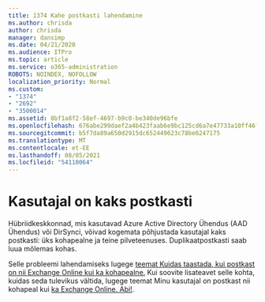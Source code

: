 ```yaml
---
title: 1374 Kahe postkasti lahendamine
ms.author: chrisda
author: chrisda
manager: dansimp
ms.date: 04/21/2020
ms.audience: ITPro
ms.topic: article
ms.service: o365-administration
ROBOTS: NOINDEX, NOFOLLOW
localization_priority: Normal
ms.custom:
- "1374"
- "2692"
- "3500014"
ms.assetid: 8bf1a8f2-58ef-4697-b9c0-be340de96bfe
ms.openlocfilehash: 676abe299daef2a4b423faab6e9bc125cd6a7e47733a10ff46f9f492cc5ad34d
ms.sourcegitcommit: b5f7da89a650d2915dc652449623c78be6247175
ms.translationtype: MT
ms.contentlocale: et-EE
ms.lasthandoff: 08/05/2021
ms.locfileid: "54110064"
---
```

# <a name="a-user-has-two-mailboxes"></a>Kasutajal on kaks postkasti

Hübriidkeskkonnad, mis kasutavad Azure Active Directory Ühendus (AAD Ühendus) või DirSynci, võivad kogemata põhjustada kasutajal kaks postkasti: üks kohapealne ja teine pilveteenuses. Duplikaatpostkasti saab luua mõlemas kohas.

Selle probleemi lahendamiseks lugege [teemat Kuidas taastada, kui postkast on nii Exchange Online kui ka kohapealne.](https://docs.microsoft.com/exchange/troubleshoot/move-mailboxes/mailbox-exists-exo-onpremises) Kui soovite lisateavet selle kohta, kuidas seda tulevikus vältida, lugege teemat Minu kasutajal on postkast nii kohapeal kui [ka Exchange Online. Abi!](https://techcommunity.microsoft.com/t5/Exchange-Team-Blog/My-user-has-a-mailbox-both-on-premises-and-in-Exchange-Online/ba-p/846809).

